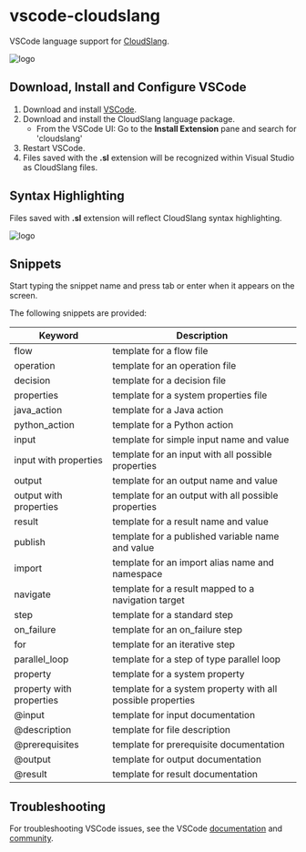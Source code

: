 # vscode-cloudslang

VSCode language support for [CloudSlang](http://www.cloudslang.io/#/).

![logo](https://i.imgur.com/ihI560V.png)

## Download, Install and Configure VSCode

1. Download and install [VSCode](https://code.visualstudio.com/).
2. Download and install the CloudSlang language package.
   * From the VSCode UI: Go to the **Install Extension** pane and search for 'cloudslang'
3. Restart VSCode.
4. Files saved with the **.sl** extension will be recognized within Visual Studio as
   CloudSlang files.


## Syntax Highlighting

Files saved with **.sl** extension will reflect CloudSlang syntax highlighting.

![logo](https://i.imgur.com/0lRzkkJ.png?1) 

## Snippets
Start typing the snippet name and press tab or enter when it appears on the screen.

The following snippets are provided:

Keyword | Description
---|---
flow | template for a flow file
operation | template for an operation file
decision | template for a decision file
properties | template for a system properties file
java\_action | template for a Java action
python\_action | template for a Python action
input | template for simple input name and value
input with properties | template for an input with all possible properties
output | template for an output name and value
output with properties | template for an output with all possible properties
result | template for a result name and value
publish | template for a published variable name and value
import | template for an import alias name and namespace
navigate | template for a result mapped to a navigation target
step | template for a standard step
on\_failure | template for an on\_failure step
for | template for an iterative step
parallel\_loop | template for a step of type parallel loop
property | template for a system property
property with properties | template for a system property with all possible properties
@input | template for input documentation
@description | template for file description
@prerequisites | template for prerequisite documentation
@output | template for output documentation
@result | template for result documentation

## Troubleshooting
For troubleshooting VSCode issues, see the VSCode [documentation](https://code.visualstudio.com/docs) and [community](https://code.visualstudio.com/community).
